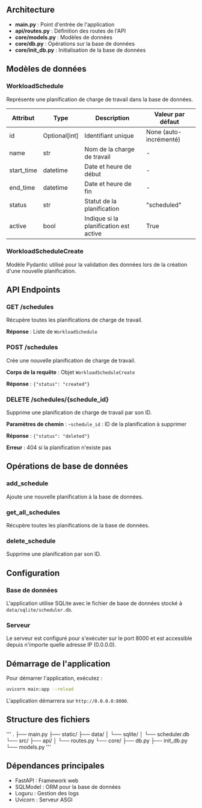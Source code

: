 ## Architecture

- **main.py** : Point d'entrée de l'application
- **api/routes.py** : Définition des routes de l'API
- **core/models.py** : Modèles de données
- **core/db.py** : Opérations sur la base de données
- **core/init_db.py** : Initialisation de la base de données

## Modèles de données

### WorkloadSchedule

Représente une planification de charge de travail dans la base de données.

| Attribut | Type | Description | Valeur par défaut |
|----------|------|-------------|-------------------|
| id | Optional[int] | Identifiant unique | None (auto-incrémenté) |
| name | str | Nom de la charge de travail | - |
| start_time | datetime | Date et heure de début | - |
| end_time | datetime | Date et heure de fin | - |
| status | str | Statut de la planification | "scheduled" |
| active | bool | Indique si la planification est active | True |

### WorkloadScheduleCreate

Modèle Pydantic utilisé pour la validation des données lors de la création d'une nouvelle planification.

## API Endpoints

### GET /schedules

Récupère toutes les planifications de charge de travail.

**Réponse** : Liste de `WorkloadSchedule`

### POST /schedules

Crée une nouvelle planification de charge de travail.

**Corps de la requête** : Objet `WorkloadScheduleCreate`

**Réponse** : `{"status": "created"}`

### DELETE /schedules/{schedule_id}

Supprime une planification de charge de travail par son ID.

**Paramètres de chemin** :
-`schedule_id` : ID de la planification à supprimer

**Réponse** : `{"status": "deleted"}`

**Erreur** : 404 si la planification n'existe pas

## Opérations de base de données

### add_schedule

Ajoute une nouvelle planification à la base de données.

### get_all_schedules

Récupère toutes les planifications de la base de données.

### delete_schedule

Supprime une planification par son ID.

## Configuration

### Base de données

L'application utilise SQLite avec le fichier de base de données stocké à `data/sqlite/scheduler.db`.

### Serveur

Le serveur est configuré pour s'exécuter sur le port 8000 et est accessible depuis n'importe quelle adresse IP (0.0.0.0).

## Démarrage de l'application

Pour démarrer l'application, exécutez :

```bash
uvicorn main:app --reload
```

L'application démarrera sur `http://0.0.0.0:8000`.

## Structure des fichiers

'''
.
├── main.py
├── static/
├── data/
│   └── sqlite/
│       └── scheduler.db
└── src/
    ├── api/
    │   └── routes.py
    └── core/
        ├── db.py
        ├── init_db.py
        └── models.py
'''

## Dépendances principales

- FastAPI : Framework web
- SQLModel : ORM pour la base de données
- Loguru : Gestion des logs
- Uvicorn : Serveur ASGI
